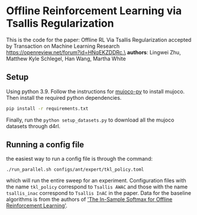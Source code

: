 
# Offline Reinforcement Learning via Tsallis Regularization

This is the code for the paper: Offline RL Via Tsallis Regularization accepted by Transaction on Machine Learning Research https://openreview.net/forum?id=HNqEKZDDRc.\
**authors**: Lingwei Zhu, Matthew Kyle Schlegel, Han Wang, Martha White



## Setup

Using python 3.9. Follow the instructions for [mujoco-py](https://github.com/openai/mujoco-py) to install mujoco. Then install
the required python dependencies.

```sh
pip install -r requirements.txt
```

Finally, run the `python setup_datasets.py` to download all the mujoco datasets through d4rl.



## Running a config file

the easiest way to run a config file is through the command:

```
./run_parallel.sh configs/ant/expert/tkl_policy.toml
```

which will run the entire sweep for an experiment. Configuration files with the name `tkl_policy` correspond to `Tsallis AWAC` and those with the name `tsallis_inac` correspond to `Tsallis InAC` in the paper. Data for the baseline algorithms is from the authors of ['The In-Sample Softmax for Offline Reinforcement Learning'](https://openreview.net/pdf?id=u-RuvyDYqCM).



